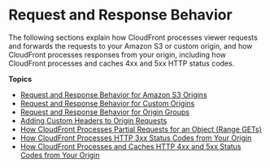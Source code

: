 # Request and Response Behavior<a name="RequestAndResponseBehavior"></a>

The following sections explain how CloudFront processes viewer requests and forwards the requests to your Amazon S3 or custom origin, and how CloudFront processes responses from your origin, including how CloudFront processes and caches 4xx and 5xx HTTP status codes\. 

**Topics**
+ [Request and Response Behavior for Amazon S3 Origins](RequestAndResponseBehaviorS3Origin.md)
+ [Request and Response Behavior for Custom Origins](RequestAndResponseBehaviorCustomOrigin.md)
+ [Request and Response Behavior for Origin Groups](RequestAndResponseBehaviorOriginGroups.md)
+ [Adding Custom Headers to Origin Requests](add-origin-custom-headers.md)
+ [How CloudFront Processes Partial Requests for an Object \(Range GETs\)](RangeGETs.md)
+ [How CloudFront Processes HTTP 3xx Status Codes from Your Origin](http-3xx-status-codes.md)
+ [How CloudFront Processes and Caches HTTP 4xx and 5xx Status Codes from Your Origin](HTTPStatusCodes.md)
